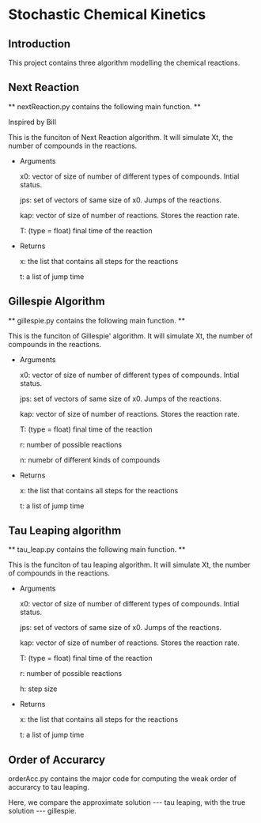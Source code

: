 # Stochastic Chemical Kinetics

## Introduction 
This project contains three algorithm modelling the chemical reactions.

## Next Reaction

** nextReaction.py contains the following main function. **

Inspired by Bill

This is the funciton of Next Reaction algorithm. 
It will simulate Xt, the number of compounds in the reactions. 

* Arguments 

    x0: vector of size of number of different types of compounds. Intial status.

    jps: set of vectors of same size of x0. Jumps of the reactions. 

    kap: vector of size of number of reactions. Stores the reaction rate. 

    T: (type = float) final time of the reaction 

* Returns 

    x: the list that contains all steps for the reactions
    
    t: a list of jump time 
    
    
## Gillespie Algorithm

** gillespie.py contains the following main function. **

This is the funciton of Gillespie' algorithm. 
It will simulate Xt, the number of compounds in the reactions. 
    
    
* Arguments 

    x0: vector of size of number of different types of compounds. Intial status.

    jps: set of vectors of same size of x0. Jumps of the reactions. 

    kap: vector of size of number of reactions. Stores the reaction rate. 

    T: (type = float) final time of the reaction 

    r: number of possible reactions

    n: numebr of different kinds of compounds
    
    
* Returns 

    x: the list that contains all steps for the reactions
    
    t: a list of jump time 
    



## Tau Leaping algorithm 

** tau_leap.py contains the following main function. **

   This is the funciton of tau leaping algorithm. 
   It will simulate Xt, the number of compounds in the reactions. 
    
* Arguments
   
   x0: vector of size of number of different types of compounds. Intial status.
    
    jps: set of vectors of same size of x0. Jumps of the reactions. 
    
    kap: vector of size of number of reactions. Stores the reaction rate. 
    
    T: (type = float) final time of the reaction 
    
    r: number of possible reactions
    
    h: step size
    
    
* Returns
   
  x: the list that contains all steps for the reactions
    
  t: a list of jump time

## Order of Accurarcy 

   orderAcc.py contains the major code for computing the weak order of accurarcy to tau leaping.
   
   Here, we compare the approximate solution --- tau leaping, with the true solution --- gillespie. 
   
   
